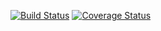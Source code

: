 
[![Build Status](https://travis-ci.org/akhikolla/testUBSAN.svg?branch=master)](https://travis-ci.org/akhikolla/testUBSAN) 
[![Coverage Status](https://coveralls.io/repos/github/akhikolla/testUBSAN/badge.svg?branch=master)](https://coveralls.io/github/akhikolla/testUBSAN?branch=master)


